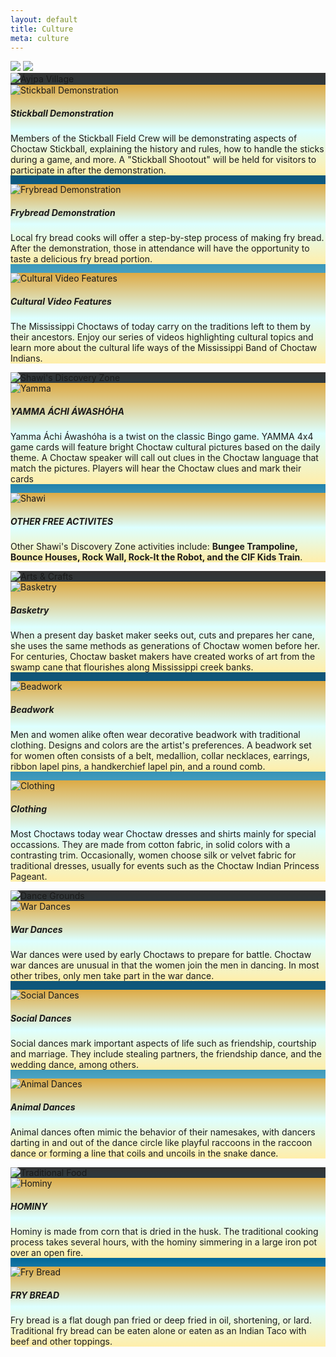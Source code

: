 ```yaml
---
layout: default
title: Culture
meta: culture
---
```

<section class="basket-bg">
  <div class="container">
  <img src="../assets/img/culture-banner.webp" class="img-fluid d-none d-md-block pb-5">
  <img src="../assets/img/culture-banner02.webp" class="img-fluid d-block d-md-none pb-5">
    <div class="card mb-3 card-blue-border" style="background: linear-gradient(#333,#069,#bff);">
      <img src="../assets/img/logos/ayipa.webp" class="card-img-top" alt="Áyi̱pa Village">
      <div class="card-body text-center">
        <div class="row row-cols-1 row-cols-md-3 g-3">
          <div class="col">
            <div class="card card-gold-border h-100" style="background:linear-gradient(#da4,#dff,#fea);">
              <img src="../assets/img/stickball-demo.webp" class="card-img-top" alt="Stickball Demonstration">
              <div class="card-body text-dark">
                <h5 class="card-title">Stickball Demonstration</h5>
                <p class="card-text">Members of the Stickball Field Crew will be demonstrating aspects of Choctaw Stickball, explaining the history and rules, how to handle the sticks during a game, and more. A "Stickball Shootout" will be held for visitors to participate in after the demonstration.</p>
              </div>
            </div>
          </div>
          <div class="col">
            <div class="card card-gold-border h-100" style="background:linear-gradient(#da4,#dff,#fea);">
              <img src="../assets/img/frybread-making.webp" class="card-img-top" alt="Frybread Demonstration">
              <div class="card-body text-dark">
                <h5 class="card-title">Frybread Demonstration</h5>
                <p class="card-text">Local fry bread cooks will offer a step-by-step process of making fry bread. After the demonstration, those in attendance will have the opportunity to taste a delicious fry bread portion.</p>
              </div>
            </div>
          </div>
          <div class="col">
            <div class="card card-gold-border h-100" style="background:linear-gradient(#da4,#dff,#fea);">
              <img src="../assets/img/logos/cultural-video.webp" class="card-img-top" alt="Cultural Video Features">
              <div class="card-body text-dark">
                <h5 class="card-title">Cultural Video Features</h5>
                <p class="card-text">The Mississippi Choctaws of today carry on the traditions left to them by their ancestors. Enjoy our series of videos highlighting cultural topics and learn more about the cultural life ways of the Mississippi Band of Choctaw Indians.</p>
              </div>
            </div>
          </div>
        </div>
      </div>
    </div>
    <div class="card mb-3 card-blue-border" style="background: linear-gradient(#333,#069,#bff);">
      <img src="../assets/img/svg/shawi.svg" class="card-img-top" alt="Shawi's Discovery Zone">
      <div class="card-body text-center">
        <div class="row row-cols-1 row-cols-md-2 g-3">
          <div class="col">
            <div class="card card-gold-border h-100" style="background:linear-gradient(#da4,#dff,#fea);">
              <img src="../assets/img/yamma.webp" class="card-img-top" alt="Yamma">
              <div class="card-body text-dark">
                <h5 class="card-title">YAMMA ÁCHI ÁWASHÓHA</h5>
                <p class="card-text">Yamma Áchi Áwashóha is a twist on the classic Bingo game. YAMMA 4x4 game cards will feature bright Choctaw cultural pictures based on the daily theme. A Choctaw speaker will call out clues in the Choctaw language that match the pictures. Players will hear the Choctaw clues and mark their cards</p>
              </div>
            </div>
          </div>
          <div class="col">
            <div class="card card-gold-border h-100" style="background:linear-gradient(#da4,#dff,#fea);">
              <img src="../assets/img/shawi.webp" class="card-img-top" alt="Shawi">
              <div class="card-body text-dark">
                <h5 class="card-title">OTHER FREE ACTIVITES</h5>
                <p class="card-text">Other Shawi's Discovery Zone activities include: <strong>Bungee Trampoline, Bounce Houses, Rock Wall, Rock-It the Robot, and the CIF Kids Train</strong>.</p>
              </div>
            </div>
          </div>
        </div>
      </div>
    </div>
    <div class="card mb-3 card-blue-border" style="background: linear-gradient(#333,#069,#bff);">
      <img src="../assets/img/svg/arts.svg" class="card-img-top" alt="Arts & Crafts">
      <div class="card-body text-center">
        <div class="row row-cols-1 row-cols-sm-2 row-cols-md-3 g-3">
          <div class="col">
            <div class="card card-gold-border h-100" style="background:linear-gradient(#da4,#dff,#fea);">
              <img src="../assets/img/basket.webp" class="card-img-top" alt="Basketry">
              <div class="card-body text-dark">
                <h5 class="card-title">Basketry</h5>
                <p class="card-text">When a present day basket maker seeks out, cuts and prepares her cane, she uses the same methods as generations of Choctaw women before her. For centuries, Choctaw basket makers have created works of art from the swamp cane that flourishes along Mississippi creek banks.</p>
              </div>
            </div>
          </div>
          <div class="col">
            <div class="card card-gold-border h-100" style="background:linear-gradient(#da4,#dff,#fea);">
              <img src="../assets/img/beadwork.webp" class="card-img-top" alt="Beadwork">
              <div class="card-body text-dark">
                <h5 class="card-title">Beadwork</h5>
                <p class="card-text">Men and women alike often wear decorative beadwork with traditional clothing. Designs and colors are the artist's preferences. A beadwork set for women often consists of a belt, medallion, collar necklaces, earrings, ribbon lapel pins, a handkerchief lapel pin, and a round comb.</p>
              </div>
            </div>
          </div>
          <div class="col">
            <div class="card card-gold-border h-100" style="background:linear-gradient(#da4,#dff,#fea);">
              <img src="../assets/img/clothing.webp" class="card-img-top" alt="Clothing">
              <div class="card-body text-dark">
                <h5 class="card-title">Clothing</h5>
                <p class="card-text">Most Choctaws today wear Choctaw dresses and shirts mainly for special occassions. They are made from cotton fabric, in solid colors with a contrasting trim. Occasionally, women choose silk or velvet fabric for traditional dresses, usually for events such as the Choctaw Indian Princess Pageant.</p>
              </div>
            </div>
          </div>
        </div>
      </div>
    </div>
    <div class="card mb-3 card-blue-border" style="background: linear-gradient(#333,#069,#bff);">
      <img src="../assets/img/svg/dancegrounds.svg" class="card-img-top" alt="Dance Grounds">
      <div class="card-body text-center">
        <div class="row row-cols-1 row-cols-sm-2 row-cols-md-3 g-3">
          <div class="col">
            <div class="card card-gold-border h-100" style="background:linear-gradient(#da4,#dff,#fea);">
              <img src="../assets/img/war.webp" class="card-img-top" alt="War Dances">
              <div class="card-body text-dark">
                <h5 class="card-title">War Dances</h5>
                <p class="card-text">War dances were used by early Choctaws to prepare for battle. Choctaw war dances are unusual in that the women join the men in dancing. In most other tribes, only men take part in the war dance.</p>
              </div>
            </div>
          </div>
          <div class="col">
            <div class="card card-gold-border h-100" style="background:linear-gradient(#da4,#dff,#fea);">
              <img src="../assets/img/social.webp" class="card-img-top" alt="Social Dances">
              <div class="card-body text-dark">
                <h5 class="card-title">Social Dances</h5>
                <p class="card-text">Social dances mark important aspects of life such as friendship, courtship and marriage. They include stealing partners, the friendship dance, and the wedding dance, among others.</p>
              </div>
            </div>
          </div>
          <div class="col">
            <div class="card card-gold-border h-100" style="background:linear-gradient(#da4,#dff,#fea);">
              <img src="../assets/img/animal.webp" class="card-img-top" alt="Animal Dances">
              <div class="card-body text-dark">
                <h5 class="card-title">Animal Dances</h5>
                <p class="card-text">Animal dances often mimic the behavior of their namesakes, with dancers darting in and out of the dance circle like playful raccoons in the raccoon dance or forming a line that coils and uncoils in the snake dance.</p>
              </div>
            </div>
          </div>
        </div>
      </div>
    </div>
    <div class="card mb-3 card-blue-border" style="background: linear-gradient(#333,#069,#bff);">
      <img src="../assets/img/svg/food.svg" class="card-img-top" alt="Traditional Food">
      <div class="card-body text-center">
        <div class="row row-cols-1 row-cols-md-2 g-3">
          <div class="col">
            <div class="card card-gold-border h-100" style="background:linear-gradient(#da4,#dff,#fea);">
              <img src="../assets/img/hominy.webp" class="card-img-top" alt="Hominy">
              <div class="card-body text-dark">
                <h5 class="card-title">HOMINY</h5>
                <p class="card-text">Hominy is made from corn that is dried in the husk. The traditional cooking process takes several hours, with the hominy simmering in a large iron pot over an open fire.</p>
              </div>
            </div>
          </div>
          <div class="col">
            <div class="card card-gold-border h-100" style="background:linear-gradient(#da4,#dff,#fea);">
              <img src="../assets/img/frybread.webp" class="card-img-top" alt="Fry Bread">
              <div class="card-body text-dark">
                <h5 class="card-title">FRY BREAD</h5>
                <p class="card-text">Fry bread is a flat dough pan fried or deep fried in oil, shortening, or lard. Traditional fry bread can be eaten alone or eaten as an Indian Taco with beef and other toppings.</p>
              </div>
            </div>
          </div>
        </div>
      </div>
    </div>
  </div>
</section>
